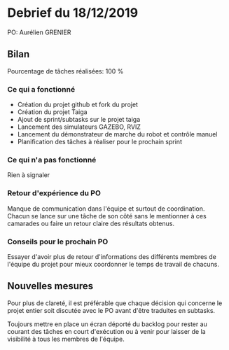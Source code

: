 # Debrief du 18/12/2019

PO: Aurélien GRENIER


## Bilan

Pourcentage de tâches réalisées: 100 %

### Ce qui a fonctionné

* Création du projet github et fork du projet
* Création du projet Taiga
* Ajout de sprint/subtasks sur le projet taiga
* Lancement des simulateurs GAZEBO, RVIZ
* Lancement du démonstrateur de marche du robot et contrôle manuel
* Planification des tâches à réaliser pour le prochain sprint


### Ce qui n'a pas fonctionné

Rien à signaler

### Retour d'expérience du PO

Manque de communication dans l'équipe et surtout de coordination. Chacun se lance sur une tâche de son côté sans le mentionner à ces camarades ou faire un retour claire des résultats obtenus.

### Conseils pour le prochain PO

Essayer d'avoir plus de retour d'informations des différents membres de l'équipe du projet pour mieux coordonner le temps de travail de chacuns.

## Nouvelles mesures

Pour plus de clareté, il est préférable que chaque décision qui concerne le projet entier soit discutée avec le PO avant d'être traduites en subtasks.

Toujours mettre en place un écran déporté du backlog pour rester au courant des tâches en court d'exécution ou à venir pour laisser de la visibilité à tous les membres de l'équipe.
